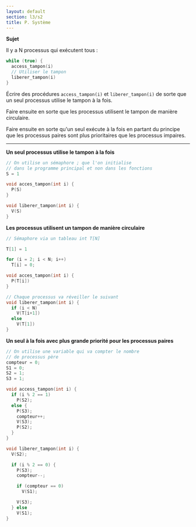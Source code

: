 ```yaml
---
layout: default
section: l3/s2
title: P. Système
---
```


**Sujet**

Il y a N processus qui exécutent tous :

~~~c
while (true) {
  access_tampon(i)
  // Utiliser le tampon
  liberer_tampon(i)
}
~~~

Écrire des procédures `access_tampon(i)` et `liberer_tampon(i)` de sorte que un seul processus utilise le tampon à la fois.

Faire ensuite en sorte que les processus utilisent le tampon de manière circulaire.

Faire ensuite en sorte qu'un seul exécute à la fois en partant du principe que les processus paires sont plus prioritaires que les processus impaires.

-------------------------------------------------------------------------------

**Un seul processus utilise le tampon à la fois**

~~~c
// On utilise un sémaphore ; que l'on initialise
// dans le programme principal et non dans les fonctions
S = 1

void acces_tampon(int i) {
  P(S)
}

void liberer_tampon(int i) {
  V(S)
}
~~~

**Les processus utilisent un tampon de manière circulaire**

~~~c
// Sémaphore via un tableau int T[N]

T[1] = 1

for (i = 2; i < N; i++)
  T[i] = 0;

void acces_tampon(int i) {
  P(T[i])
}

// Chaque processus va réveiller le suivant
void liberer_tampon(int i) {
  if (i < N)
    V(T[i+1])
  else
    V(T[1])
}
~~~

**Un seul à la fois avec plus grande priorité pour les processus paires**

~~~c
// On utilise une variable qui va compter le nombre
// de processus père
compteur = 0;
S1 = 0;
S2 = 1;
S3 = 1;

void access_tampon(int i) {
  if (i % 2 == 1)
    P(S2);
  else {
    P(S3);
    compteur++;
    V(S3);
    P(S2);
  }
}

void liberer_tampon(int i) {
  V(S2);

  if (i % 2 == 0) {
    P(S3);
    compteur--;

    if (compteur == 0)
      V(S1);

    V(S3);
  } else
    V(S1);
}
~~~
